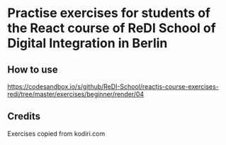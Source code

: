 # Practise exercises for students of the React course of ReDI School of Digital Integration in Berlin

## How to use

https://codesandbox.io/s/github/ReDI-School/reactjs-course-exercises-redi/tree/master/exercises/beginner/render/04

## Credits

Exercises copied from kodiri.com
